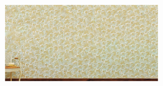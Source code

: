 
<!-- Image Map Generated by http://www.image-map.net/ -->
<img src="https://raw.githubusercontent.com/Ravaill-hack/Ravaill-hack/main/fondgithub.jpg?raw=true" usemap="#image-map">

<map name="image-map">
    <area target="_blank" alt="test" title="test" href="https://www.google.com/" coords="615,48,46,660" shape="rect">
</map>



<!--
[![Anurag's GitHub stats](https://github-readme-stats.vercel.app/api?username=Ravaill-hack&show_icons=true&theme=radical)](https://github.com/anuraghazra/github-readme-stats)

<h1 align="center">Salut, moi c'est Ton Prénom 👋</h1>
<p align="center">Bienvenue sur mon GitHub ! Voici un aperçu interactif de mes projets 👇</p>

<p align="center">
  <img src="portfolio-map.png" usemap="#projects" alt="Mes projets" width="800">
</p>

<map name="projects">
  <area shape="rect" coords="50,50,150,150" href="https://github.com/tonpseudo/projet1" alt="Projet 1" />
  <area shape="rect" coords="200,50,300,150" href="https://github.com/tonpseudo/projet2" alt="Projet 2" />
  <area shape="rect" coords="350,50,450,150" href="https://github.com/tonpseudo/projet3" alt="Projet 3" />
  Ajoute autant de zones que nécessaire
</map>

---

🎨 **Chaque icône est cliquable !**
N'hésite pas à explorer mes projets en cliquant sur l'image ci-dessus.



**Ravaill-hack/Ravaill-hack** is a ✨ _special_ ✨ repository because its `README.md` (this file) appears on your GitHub profile.

Here are some ideas to get you started:

- 🔭 I’m currently working on ...
- 🌱 I’m currently learning ...
- 👯 I’m looking to collaborate on ...
- 🤔 I’m looking for help with how to make seitan
- 💬 Ask me about 19th century architecture
- 📫 How to reach me: ...
- ⚡ Fun fact: ...
-->
